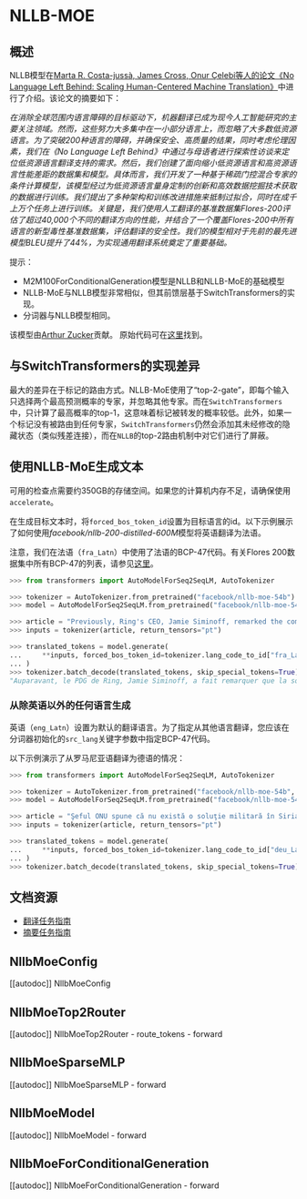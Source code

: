 # NLLB-MOE


## 概述

NLLB模型在[Marta R. Costa-jussà, James Cross, Onur Çelebi等人的论文《No Language Left Behind: Scaling Human-Centered Machine Translation》](https://arxiv.org/abs/2207.04672)中进行了介绍。该论文的摘要如下：

*在消除全球范围内语言障碍的目标驱动下，机器翻译已成为现今人工智能研究的主要关注领域。然而，这些努力大多集中在一小部分语言上，而忽略了大多数低资源语言。为了突破200种语言的障碍，并确保安全、高质量的结果，同时考虑伦理因素，我们在《No Language Left Behind》中通过与母语者进行探索性访谈来定位低资源语言翻译支持的需求。然后，我们创建了面向缩小低资源语言和高资源语言性能差距的数据集和模型。具体而言，我们开发了一种基于稀疏门控混合专家的条件计算模型，该模型经过为低资源语言量身定制的创新和高效数据挖掘技术获取的数据进行训练。我们提出了多种架构和训练改进措施来抵制过拟合，同时在成千上万个任务上进行训练。关键是，我们使用人工翻译的基准数据集Flores-200评估了超过40,000个不同的翻译方向的性能，并结合了一个覆盖Flores-200中所有语言的新型毒性基准数据集，评估翻译的安全性。我们的模型相对于先前的最先进模型BLEU提升了44%，为实现通用翻译系统奠定了重要基础。*

提示：

- M2M100ForConditionalGeneration模型是NLLB和NLLB-MoE的基础模型
- NLLB-MoE与NLLB模型非常相似，但其前馈层基于SwitchTransformers的实现。
- 分词器与NLLB模型相同。

该模型由[Arthur Zucker](https://huggingface.co/ArtZucker)贡献。
原始代码可在[这里](https://github.com/facebookresearch/fairseq)找到。

## 与SwitchTransformers的实现差异

最大的差异在于标记的路由方式。NLLB-MoE使用了“top-2-gate”，即每个输入只选择两个最高预测概率的专家，并忽略其他专家。而在`SwitchTransformers`中，只计算了最高概率的top-1，这意味着标记被转发的概率较低。此外，如果一个标记没有被路由到任何专家，`SwitchTransformers`仍然会添加其未经修改的隐藏状态（类似残差连接），而在`NLLB`的top-2路由机制中对它们进行了屏蔽。

## 使用NLLB-MoE生成文本

可用的检查点需要约350GB的存储空间。如果您的计算机内存不足，请确保使用`accelerate`。

在生成目标文本时，将`forced_bos_token_id`设置为目标语言的id。以下示例展示了如何使用*facebook/nllb-200-distilled-600M*模型将英语翻译为法语。

注意，我们在法语（`fra_Latn`）中使用了法语的BCP-47代码。有关Flores 200数据集中所有BCP-47的列表，请参见[这里](https://github.com/facebookresearch/flores/blob/main/flores200/README.md#languages-in-flores-200)。

```python
>>> from transformers import AutoModelForSeq2SeqLM, AutoTokenizer

>>> tokenizer = AutoTokenizer.from_pretrained("facebook/nllb-moe-54b")
>>> model = AutoModelForSeq2SeqLM.from_pretrained("facebook/nllb-moe-54b")

>>> article = "Previously, Ring's CEO, Jamie Siminoff, remarked the company started when his doorbell wasn't audible from his shop in his garage."
>>> inputs = tokenizer(article, return_tensors="pt")

>>> translated_tokens = model.generate(
...     **inputs, forced_bos_token_id=tokenizer.lang_code_to_id["fra_Latn"], max_length=50
... )
>>> tokenizer.batch_decode(translated_tokens, skip_special_tokens=True)[0]
"Auparavant, le PDG de Ring, Jamie Siminoff, a fait remarquer que la société avait commencé lorsque sa sonnette n'était pas audible depuis son magasin dans son garage."
```

### 从除英语以外的任何语言生成

英语（`eng_Latn`）设置为默认的翻译语言。为了指定从其他语言翻译，您应该在分词器初始化的`src_lang`关键字参数中指定BCP-47代码。

以下示例演示了从罗马尼亚语翻译为德语的情况：

```python
>>> from transformers import AutoModelForSeq2SeqLM, AutoTokenizer

>>> tokenizer = AutoTokenizer.from_pretrained("facebook/nllb-moe-54b", src_lang="ron_Latn")
>>> model = AutoModelForSeq2SeqLM.from_pretrained("facebook/nllb-moe-54b")

>>> article = "Şeful ONU spune că nu există o soluţie militară în Siria"
>>> inputs = tokenizer(article, return_tensors="pt")

>>> translated_tokens = model.generate(
...     **inputs, forced_bos_token_id=tokenizer.lang_code_to_id["deu_Latn"], max_length=30
... )
>>> tokenizer.batch_decode(translated_tokens, skip_special_tokens=True)[0]
```

## 文档资源

- [翻译任务指南](../tasks/translation)
- [摘要任务指南](../tasks/summarization)


## NllbMoeConfig

[[autodoc]] NllbMoeConfig

## NllbMoeTop2Router

[[autodoc]] NllbMoeTop2Router
    - route_tokens
    - forward

## NllbMoeSparseMLP

[[autodoc]] NllbMoeSparseMLP
    - forward

## NllbMoeModel

[[autodoc]] NllbMoeModel
    - forward

## NllbMoeForConditionalGeneration

[[autodoc]] NllbMoeForConditionalGeneration
    - forward